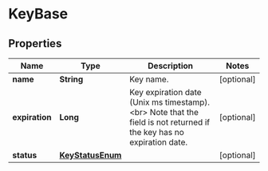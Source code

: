 

# KeyBase

## Properties

Name | Type | Description | Notes
------------ | ------------- | ------------- | -------------
**name** | **String** | Key name. |  [optional]
**expiration** | **Long** | Key expiration date (Unix ms timestamp).&lt;br&gt; Note that the field is not returned if the key has no expiration date.  |  [optional]
**status** | [**KeyStatusEnum**](KeyStatusEnum.md) |  |  [optional]



